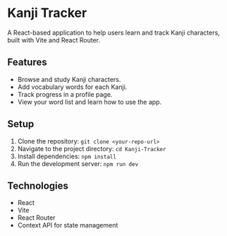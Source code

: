 # Kanji Tracker

A React-based application to help users learn and track Kanji characters, built with Vite and React Router.

## Features
- Browse and study Kanji characters.
- Add vocabulary words for each Kanji.
- Track progress in a profile page.
- View your word list and learn how to use the app.

## Setup
1. Clone the repository: `git clone <your-repo-url>`
2. Navigate to the project directory: `cd Kanji-Tracker`
3. Install dependencies: `npm install`
4. Run the development server: `npm run dev`

## Technologies
- React
- Vite
- React Router
- Context API for state management